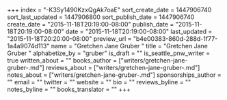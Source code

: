 +++
index = "-K3Sy1490KzxQgAk7oaE"
sort_create_date = 1447906740
sort_last_updated = 1447906800
sort_publish_date = 1447906740
create_date = "2015-11-18T20:19:00-08:00"
publish_date = "2015-11-18T20:19:00-08:00"
date = "2015-11-18T20:19:00-08:00"
last_updated = "2015-11-18T20:20:00-08:00"
preview_url = "b4e00383-860d-288d-1f77-1a4a9074d113"
name = "Gretchen Jane Gruber "
title = "Gretchen Jane Gruber "
alphabetize_by = "gruber"
is_draft = ""
is_seattle_pnw_writer = true
written_about = ""
books_author = ["writers/gretchen-jane-gruber-.md"]
reviews_about = ["writers/gretchen-jane-gruber-.md"]
notes_about = ["writers/gretchen-jane-gruber-.md"]
sponsorships_author = ""
email = ""
twitter = ""
website = ""
bio = ""
reviews_byline = ""
notes_byline = ""
books_translator = ""
+++
